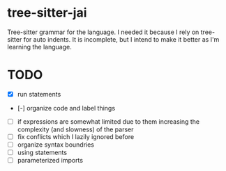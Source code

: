 # tree-sitter-jai
Tree-sitter grammar for the language. I needed it because I rely on tree-sitter for
auto indents. It is incomplete, but I intend to make it better as I'm learning the
language.

# TODO
- [x] run statements
- [-] organize code and label things
- [ ] if expressions are somewhat limited due to them increasing the complexity (and slowness) of the parser
- [ ] fix conflicts which I lazily ignored before
- [ ] organize syntax boundries
- [ ] using statements
- [ ] parameterized imports
